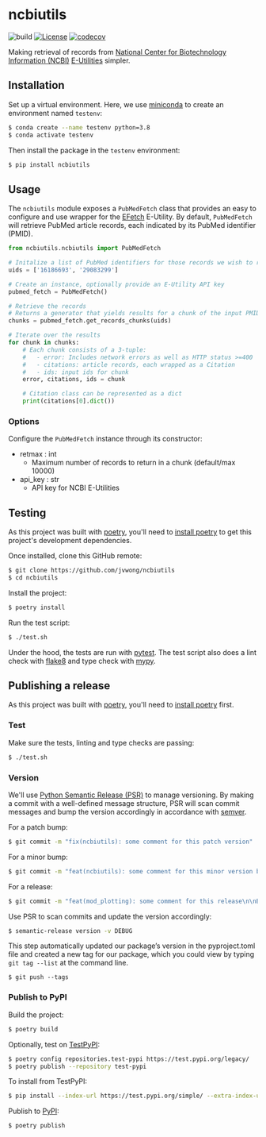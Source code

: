 # ncbiutils

![build](https://github.com/jvwong/ncbiutils/actions/workflows/build.yml/badge.svg)
[![License](https://img.shields.io/badge/License-MIT-blue.svg)](https://github.com/jvwong/ncbiutils/LICENSE)
[![codecov](https://codecov.io/gh/jvwong/ncbiutils/branch/development/graph/badge.svg?token=CANP9DIS00)](https://codecov.io/gh/jvwong/ncbiutils)

Making retrieval of records from [National Center for Biotechnology Information (NCBI)](https://www.ncbi.nlm.nih.gov/) [E-Utilities](https://www.ncbi.nlm.nih.gov/books/NBK25499/) simpler.

## Installation

Set up a virtual environment. Here, we use [miniconda](https://docs.conda.io/en/latest/miniconda.html) to create an environment named `testenv`:

```bash
$ conda create --name testenv python=3.8
$ conda activate testenv
```

Then install the package in the `testenv` environment:

```bash
$ pip install ncbiutils
```

## Usage

The `ncbiutils` module exposes a `PubMedFetch` class that provides an easy to configure and use wrapper for the [EFetch](https://www.ncbi.nlm.nih.gov/books/NBK25499/#chapter4.EFetch) E-Utility. By default, `PubMedFetch` will retrieve PubMed article records, each indicated by its PubMed identifier (PMID).

```python
from ncbiutils.ncbiutils import PubMedFetch

# Initalize a list of PubMed identifiers for those records we wish to retrieve
uids = ['16186693', '29083299']

# Create an instance, optionally provide an E-Utility API key
pubmed_fetch = PubMedFetch()

# Retrieve the records
# Returns a generator that yields results for a chunk of the input PMIDs (see Options)
chunks = pubmed_fetch.get_records_chunks(uids)

# Iterate over the results
for chunk in chunks:
    # Each chunk consists of a 3-tuple:
    #   - error: Includes network errors as well as HTTP status >=400
    #   - citations: article records, each wrapped as a Citation
    #   - ids: input ids for chunk
    error, citations, ids = chunk

    # Citation class can be represented as a dict
    print(citations[0].dict())
```

### Options
Configure the `PubMedFetch` instance through its constructor:

- retmax : int
  - Maximum number of records to return in a chunk (default/max 10000)
- api_key : str
  - API key for NCBI E-Utilities


## Testing

As this project was built with [poetry](https://python-poetry.org), you'll need to [install poetry](https://python-poetry.org/docs/#installation) to get this project's development dependencies.

Once installed, clone this GitHub remote:

```bash
$ git clone https://github.com/jvwong/ncbiutils
$ cd ncbiutils
```

Install the project:

```bash
$ poetry install
```

Run the test script:

```bash
$ ./test.sh
```

Under the hood, the tests are run with [pytest](https://docs.pytest.org/). The test script also does a lint check with [flake8](https://flake8.pycqa.org/) and type check with [mypy](http://mypy-lang.org/).


## Publishing a release

As this project was built with [poetry](https://python-poetry.org), you'll need to [install poetry](https://python-poetry.org/docs/#installation) first.

### Test

Make sure the tests, linting and type checks are passing:

```bash
$ ./test.sh
```

### Version

We'll use [Python Semantic Release (PSR)](https://python-semantic-release.readthedocs.io/en/latest/) to manage versioning. By making a commit with a well-defined message structure, PSR will scan commit messages and bump the version accordingly in accordance with [semver](https://python-poetry.org/docs/cli/#version).

For a patch bump:

```bash
$ git commit -m "fix(ncbiutils): some comment for this patch version"
```

For a minor bump:

```bash
$ git commit -m "feat(ncbiutils): some comment for this minor version bump"
```

For a release:

```bash
$ git commit -m "feat(mod_plotting): some comment for this release\n\nBREAKING CHANGE: other footer text."
```

Use PSR to scan commits and update the version accordingly:

```bash
$ semantic-release version -v DEBUG
```

This step automatically updated our package’s version in the pyproject.toml file and created a new tag for our package, which you could view by typing `git tag --list` at the command line.

```
$ git push --tags
```

### Publish to PyPI

Build the project:

```bash
$ poetry build
```

Optionally, test on [TestPyPI](https://test.pypi.org/):

```bash
$ poetry config repositories.test-pypi https://test.pypi.org/legacy/
$ poetry publish --repository test-pypi
```

To install from TestPyPI:

```bash
$ pip install --index-url https://test.pypi.org/simple/ --extra-index-url https://pypi.org/simple testncbi
```

Publish to [PyPI](https://pypi.org/):

```bash
$ poetry publish
```

